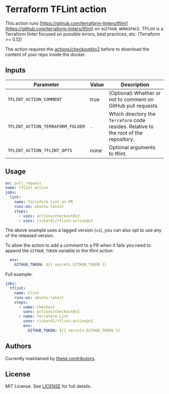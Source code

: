 # Terraform TFLint action

This action runs [https://github.com/terraform-linters/tflint](https://github.com/terraform-linters/tflint) on `$GITHUB_WORKSPACE`. TFLint is a Terraform linter focused on possible errors, best practices, etc. (Terraform >= 0.12)

The action requires the [actions/checkout@v2](https://github.com/actions/checkout) before to download the content of your repo inside the docker.

## Inputs

| Parameter                        | Value | Description                                                                           |
| -------------------------------- | ----- | ------------------------------------------------------------------------------------- |
| `TFLINT_ACTION_COMMENT`          | true  | (Optional) Whether or not to comment on GitHub pull requests.                         |
| `TFLINT_ACTION_TERRAFORM_FOLDER` | `.`   | Which directory the `Terraform` code resides. Relative to the root of the repository. |
| `TFLINT_ACTION_TFLINT_OPTS`      | none  | Optional arguments to tflint.                                                         |

## Usage

```yaml
on: pull_request
name: tflint action
jobs:
  lint:
    name: Terraform Lint on PR
    runs-on: ubuntu-latest
    steps:
      - uses: actions/checkout@v2
      - uses: rickardl/tflint-action@v1
```

The above example uses a tagged version (`v1`), you can also opt to use any of the released version.

To allow the action to add a comment to a PR when it fails you need to append the `GITHUB_TOKEN` variable to the tflint action:

```yaml
  env:
    GITHUB_TOKEN: ${{ secrets.GITHUB_TOKEN }}
```

Full example:

```yaml
jobs:
  tflint:
    name: tlint
    runs-on: ubuntu-latest
    steps:
      - name: Checkout
        uses: actions/checkout@v2
      - name: Terraform Lint
        uses: rickardl/tflint-action@v1
        env:
          GITHUB_TOKEN: ${{ secrets.GITHUB_TOKEN }}
```

## Authors

Currently maintained by [these contributors](../../graphs/contributors).

## License

MIT License. See [LICENSE](LICENSE) for full details.

